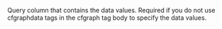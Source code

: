 Query column that contains the data values.
Required if you do not use cfgraphdata tags in the cfgraph tag body to specify the data values.